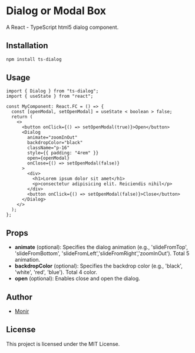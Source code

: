 # Dialog or Modal Box

A React - TypeScript html5 dialog component.

## Installation

```bash
npm install ts-dialog
```

## Usage

```es6
import { Dialog } from "ts-dialog";
import { useState } from "react";

const MyComponent: React.FC = () => {
  const [openModal, setOpenModal] = useState < boolean > false;
  return (
    <>
      <button onClick={() => setOpenModal(true)}>Open</button>
      <Dialog
        animate="zoomInOut"
        backdropColor="black"
        className="p-16"
        style={{ padding: "4rem" }}
        open={openModal}
        onClose={() => setOpenModal(false)}
      >
        <div>
          <h1>Lorem ipsum dolor sit amet</h1>
          <p>consectetur adipisicing elit. Reiciendis nihil</p>
        </div>
        <button onClick={() => setOpenModal(false)}>Close</button>
      </Dialog>
    </>
  );
};
```

## Props

- **animate** (optional): Specifies the dialog animation (e.g., 'slideFromTop', 'slideFromBottom', 'slideFromLeft','slideFromRight','zoomInOut'). Total 5 animation.
- **backdropColor** (optional): Specifies the backdrop color (e.g., 'black', 'white', 'red', 'blue'). Total 4 color.
- **open** (optional): Enables close and open the dialog.

## Author

- [Monir](https://github.com/bilchalan)

## License

This project is licensed under the MIT License.
